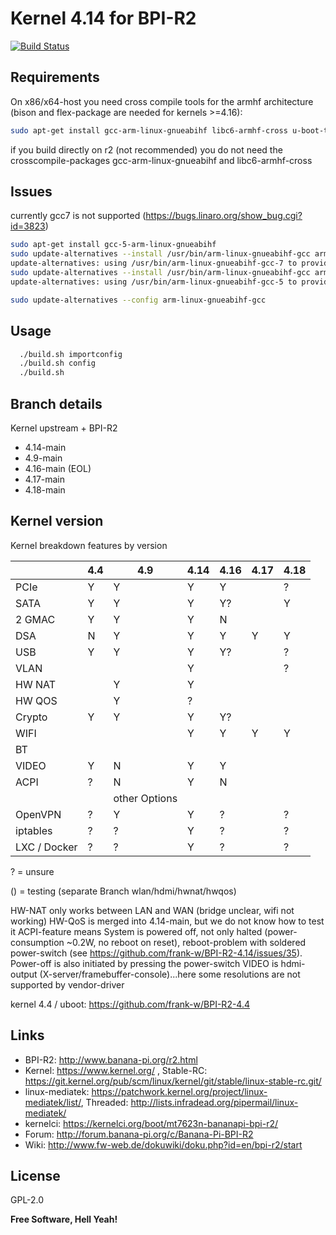 # Kernel 4.14 for BPI-R2

[![Build Status](https://travis-ci.com/frank-w/BPI-R2-4.14.svg?branch=4.14-main)](https://travis-ci.com/frank-w/BPI-R2-4.14?branch=4.14-main)

## Requirements

On x86/x64-host you need cross compile tools for the armhf architecture (bison and flex-package are needed for kernels >=4.16):
```sh
sudo apt-get install gcc-arm-linux-gnueabihf libc6-armhf-cross u-boot-tools bc make gcc libc6-dev libncurses5-dev libssl-dev bison flex
```
if you build directly on r2 (not recommended) you do not need the crosscompile-packages gcc-arm-linux-gnueabihf and libc6-armhf-cross

## Issues
currently gcc7 is not supported (https://bugs.linaro.org/show_bug.cgi?id=3823)
```sh
sudo apt-get install gcc-5-arm-linux-gnueabihf
sudo update-alternatives --install /usr/bin/arm-linux-gnueabihf-gcc arm-linux-gnueabihf-gcc /usr/bin/arm-linux-gnueabihf-gcc-7  50
update-alternatives: using /usr/bin/arm-linux-gnueabihf-gcc-7 to provide /usr/bin/arm-linux-gnueabihf-gcc (arm-linux-gnueabihf-gcc) in auto mode
sudo update-alternatives --install /usr/bin/arm-linux-gnueabihf-gcc arm-linux-gnueabihf-gcc /usr/bin/arm-linux-gnueabihf-gcc-5  100
update-alternatives: using /usr/bin/arm-linux-gnueabihf-gcc-5 to provide /usr/bin/arm-linux-gnueabihf-gcc (arm-linux-gnueabihf-gcc) in auto mode

sudo update-alternatives --config arm-linux-gnueabihf-gcc
```

## Usage

```sh
  ./build.sh importconfig
  ./build.sh config
  ./build.sh
```

## Branch details

Kernel upstream + BPI-R2
* 4.14-main
* 4.9-main
* 4.16-main (EOL)
* 4.17-main
* 4.18-main

## Kernel version

Kernel breakdown features by version

|          | 4.4 | 4.9 | 4.14 | 4.16 | 4.17 | 4.18 |
|----------| --- | --- | --- | --- | --- | --- |
| PCIe     |  Y  |  Y  |  Y  |  Y  |     |   ?  |
| SATA     |  Y  |  Y  |  Y  |  Y?  |     |  Y   |
| 2 GMAC   |  Y  |  Y  |  Y  |  N  |     |     |
| DSA      |  N  |  Y  |  Y  |  Y  |  Y  |   Y  |
| USB      |  Y  |  Y  |  Y  |  Y?  |     |  ?   |
| VLAN     |     |     |  Y  |     |     |  ?   |
| HW NAT   |     |  Y  |  Y |     |     |     |
| HW QOS   |     |  Y  |  ? |     |     |     |
| Crypto   |  Y  |  Y  |  Y  |  Y?  |     |     |
| WIFI     |     |     |  Y  |  Y |  Y  |   Y  |
| BT       |     |     |     |     |     |     |
| VIDEO    |  Y  |  N  |  Y  |  Y  |     |     |
| ACPI |  ?  |  N  |  Y  |  N  |     |     |
||| other Options ||||     |
| OpenVPN  |  ?  |  Y  |  Y  |  ?  |     |   ?  |
| iptables |  ?  |  ?  |  Y  |  ?  |     |   ?  |
| LXC / Docker |  ?  |  ?  |  Y  |  ?  |     |  ?   |

? = unsure

() = testing (separate Branch wlan/hdmi/hwnat/hwqos)

HW-NAT only works between LAN and WAN (bridge unclear, wifi not working)
HW-QoS is merged into 4.14-main, but we do not know how to test it
ACPI-feature means System is powered off, not only halted (power-consumption ~0.2W, no reboot on reset), reboot-problem with soldered power-switch (see https://github.com/frank-w/BPI-R2-4.14/issues/35). Power-off is also initiated by pressing the power-switch
VIDEO is hdmi-output (X-server/framebuffer-console)...here some resolutions are not supported by vendor-driver

kernel 4.4 / uboot: https://github.com/frank-w/BPI-R2-4.4

## Links

* BPI-R2: http://www.banana-pi.org/r2.html
* Kernel: https://www.kernel.org/ , Stable-RC: https://git.kernel.org/pub/scm/linux/kernel/git/stable/linux-stable-rc.git/
* linux-mediatek: https://patchwork.kernel.org/project/linux-mediatek/list/, Threaded: http://lists.infradead.org/pipermail/linux-mediatek/
* kernelci: https://kernelci.org/boot/mt7623n-bananapi-bpi-r2/
* Forum: http://forum.banana-pi.org/c/Banana-Pi-BPI-R2
* Wiki: http://www.fw-web.de/dokuwiki/doku.php?id=en/bpi-r2/start

License
----

GPL-2.0

**Free Software, Hell Yeah!**
